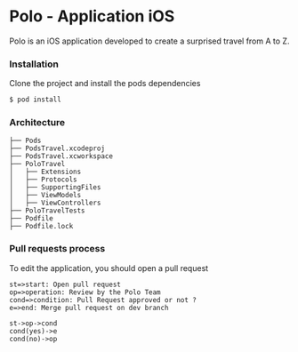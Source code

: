 #  Polo - Application iOS

Polo is an iOS application developed to create a surprised travel from A to Z. 

### Installation

Clone the project and install the pods dependencies

```sh
$ pod install
```

### Architecture

```
├── Pods
├── PodsTravel.xcodeproj
├── PodsTravel.xcworkspace
├── PoloTravel
│   ├── Extensions
│   ├── Protocols
│   ├── SupportingFiles 
│   ├── ViewModels
│   ├── ViewControllers
├── PoloTravelTests
├── Podfile
├── Podfile.lock

```

### Pull requests process

To edit the application, you should open a pull request

```Process
st=>start: Open pull request
op=>operation: Review by the Polo Team
cond=>condition: Pull Request approved or not ?
e=>end: Merge pull request on dev branch

st->op->cond
cond(yes)->e
cond(no)->op

```
